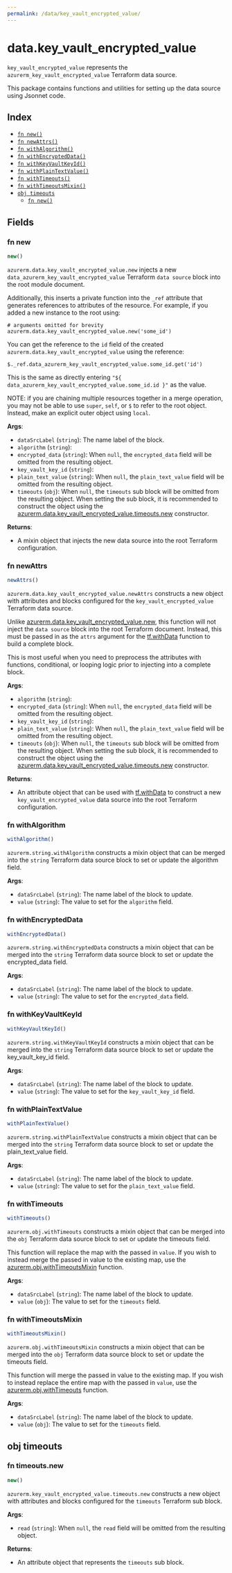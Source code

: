 ```yaml
---
permalink: /data/key_vault_encrypted_value/
---
```


# data.key_vault_encrypted_value

`key_vault_encrypted_value` represents the `azurerm_key_vault_encrypted_value` Terraform data source.



This package contains functions and utilities for setting up the data source using Jsonnet code.


## Index

* [`fn new()`](#fn-new)
* [`fn newAttrs()`](#fn-newattrs)
* [`fn withAlgorithm()`](#fn-withalgorithm)
* [`fn withEncryptedData()`](#fn-withencrypteddata)
* [`fn withKeyVaultKeyId()`](#fn-withkeyvaultkeyid)
* [`fn withPlainTextValue()`](#fn-withplaintextvalue)
* [`fn withTimeouts()`](#fn-withtimeouts)
* [`fn withTimeoutsMixin()`](#fn-withtimeoutsmixin)
* [`obj timeouts`](#obj-timeouts)
  * [`fn new()`](#fn-timeoutsnew)

## Fields

### fn new

```ts
new()
```


`azurerm.data.key_vault_encrypted_value.new` injects a new `data_azurerm_key_vault_encrypted_value` Terraform `data source`
block into the root module document.

Additionally, this inserts a private function into the `_ref` attribute that generates references to attributes of the
resource. For example, if you added a new instance to the root using:

    # arguments omitted for brevity
    azurerm.data.key_vault_encrypted_value.new('some_id')

You can get the reference to the `id` field of the created `azurerm.data.key_vault_encrypted_value` using the reference:

    $._ref.data_azurerm_key_vault_encrypted_value.some_id.get('id')

This is the same as directly entering `"${ data_azurerm_key_vault_encrypted_value.some_id.id }"` as the value.

NOTE: if you are chaining multiple resources together in a merge operation, you may not be able to use `super`, `self`,
or `$` to refer to the root object. Instead, make an explicit outer object using `local`.

**Args**:
  - `dataSrcLabel` (`string`): The name label of the block.
  - `algorithm` (`string`): 
  - `encrypted_data` (`string`):  When `null`, the `encrypted_data` field will be omitted from the resulting object.
  - `key_vault_key_id` (`string`): 
  - `plain_text_value` (`string`):  When `null`, the `plain_text_value` field will be omitted from the resulting object.
  - `timeouts` (`obj`):  When `null`, the `timeouts` sub block will be omitted from the resulting object. When setting the sub block, it is recommended to construct the object using the [azurerm.data.key_vault_encrypted_value.timeouts.new](#fn-keyvaultencryptedvaluetimeoutsnew) constructor.

**Returns**:
- A mixin object that injects the new data source into the root Terraform configuration.


### fn newAttrs

```ts
newAttrs()
```


`azurerm.data.key_vault_encrypted_value.newAttrs` constructs a new object with attributes and blocks configured for the `key_vault_encrypted_value`
Terraform data source.

Unlike [azurerm.data.key_vault_encrypted_value.new](#fn-keyvaultencryptedvaluenew), this function will not inject the `data source`
block into the root Terraform document. Instead, this must be passed in as the `attrs` argument for the
[tf.withData](https://github.com/tf-libsonnet/core/tree/main/docs#fn-withdata) function to build a complete block.

This is most useful when you need to preprocess the attributes with functions, conditional, or looping logic prior to
injecting into a complete block.

**Args**:
  - `algorithm` (`string`): 
  - `encrypted_data` (`string`):  When `null`, the `encrypted_data` field will be omitted from the resulting object.
  - `key_vault_key_id` (`string`): 
  - `plain_text_value` (`string`):  When `null`, the `plain_text_value` field will be omitted from the resulting object.
  - `timeouts` (`obj`):  When `null`, the `timeouts` sub block will be omitted from the resulting object. When setting the sub block, it is recommended to construct the object using the [azurerm.data.key_vault_encrypted_value.timeouts.new](#fn-keyvaultencryptedvaluetimeoutsnew) constructor.

**Returns**:
  - An attribute object that can be used with [tf.withData](https://github.com/tf-libsonnet/core/tree/main/docs#fn-withdata) to construct a new `key_vault_encrypted_value` data source into the root Terraform configuration.


### fn withAlgorithm

```ts
withAlgorithm()
```

`azurerm.string.withAlgorithm` constructs a mixin object that can be merged into the `string`
Terraform data source block to set or update the algorithm field.



**Args**:
  - `dataSrcLabel` (`string`): The name label of the block to update.
  - `value` (`string`): The value to set for the `algorithm` field.


### fn withEncryptedData

```ts
withEncryptedData()
```

`azurerm.string.withEncryptedData` constructs a mixin object that can be merged into the `string`
Terraform data source block to set or update the encrypted_data field.



**Args**:
  - `dataSrcLabel` (`string`): The name label of the block to update.
  - `value` (`string`): The value to set for the `encrypted_data` field.


### fn withKeyVaultKeyId

```ts
withKeyVaultKeyId()
```

`azurerm.string.withKeyVaultKeyId` constructs a mixin object that can be merged into the `string`
Terraform data source block to set or update the key_vault_key_id field.



**Args**:
  - `dataSrcLabel` (`string`): The name label of the block to update.
  - `value` (`string`): The value to set for the `key_vault_key_id` field.


### fn withPlainTextValue

```ts
withPlainTextValue()
```

`azurerm.string.withPlainTextValue` constructs a mixin object that can be merged into the `string`
Terraform data source block to set or update the plain_text_value field.



**Args**:
  - `dataSrcLabel` (`string`): The name label of the block to update.
  - `value` (`string`): The value to set for the `plain_text_value` field.


### fn withTimeouts

```ts
withTimeouts()
```

`azurerm.obj.withTimeouts` constructs a mixin object that can be merged into the `obj`
Terraform data source block to set or update the timeouts field.

This function will replace the map with the passed in `value`. If you wish to instead merge the
passed in value to the existing map, use the [azurerm.obj.withTimeoutsMixin](TODO) function.

**Args**:
  - `dataSrcLabel` (`string`): The name label of the block to update.
  - `value` (`obj`): The value to set for the `timeouts` field.


### fn withTimeoutsMixin

```ts
withTimeoutsMixin()
```

`azurerm.obj.withTimeoutsMixin` constructs a mixin object that can be merged into the `obj`
Terraform data source block to set or update the timeouts field.

This function will merge the passed in value to the existing map. If you wish
to instead replace the entire map with the passed in `value`, use the [azurerm.obj.withTimeouts](TODO)
function.


**Args**:
  - `dataSrcLabel` (`string`): The name label of the block to update.
  - `value` (`obj`): The value to set for the `timeouts` field.


## obj timeouts



### fn timeouts.new

```ts
new()
```


`azurerm.key_vault_encrypted_value.timeouts.new` constructs a new object with attributes and blocks configured for the `timeouts`
Terraform sub block.



**Args**:
  - `read` (`string`):  When `null`, the `read` field will be omitted from the resulting object.

**Returns**:
  - An attribute object that represents the `timeouts` sub block.
